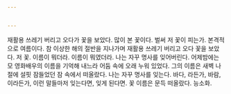 ```yaml
---


---
```


재활용 쓰레기 버리고 오다가 꽃을 보았다.
많이 본 꽃이다. 벌써 저 꽃이 피는가. 본격적으로 여름이다.
참 이상한 해의 절반을 지나가며 재활용 쓰레기 버리고 오다 꽃을 보았다.
저 꽃. 이름이 뭐더라. 이름이 뭐였더라.
나는 자꾸 명사를 잊어버린다. 어제밤에는 모 영화배우의 이름을 기억해 내느라 어둠 속에 오래 누워 있었다.
그의 이름은 새벽 나절에 설핏 잠들었던 잠 속에서 떠올랐다. 나는 자꾸 명사를 잊는다.
바다, 라든가, 바람, 이라든가, 이런 말들마저 잊는다면, 잊게 된다면.
꽃 이름은 문득 떠올랐다. 능소화.
